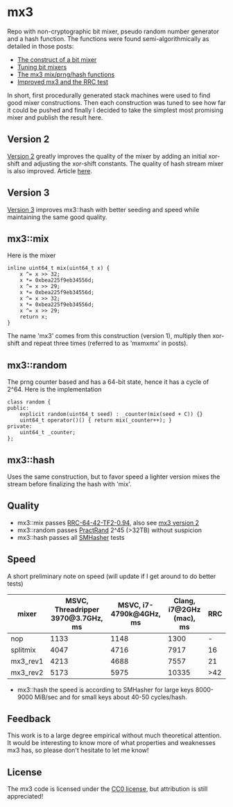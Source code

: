 # mx3
Repo with non-cryptographic bit mixer, pseudo random number generator and a hash function. The functions were found semi-algorithmically as detailed in those posts:

* [The construct of a bit mixer](http://jonkagstrom.com/bit-mixer-construction/index.html)
* [Tuning bit mixers](http://jonkagstrom.com/tuning-bit-mixers/index.html)
* [The mx3 mix/prng/hash functions](http://jonkagstrom.com/mx3/index.html)
* [Improved mx3 and the RRC test](http://jonkagstrom.com/mx3/mx3_rev2.html)

In short, first procedurally generated stack machines were used to find good mixer constructions. Then each construction was tuned to see how far it could be pushed and finally I decided to take the simplest most promising mixer and publish the result here.

## Version 2

[Version 2](https://github.com/jonmaiga/mx3/releases/tag/v2.0.0) greatly improves the quality of the mixer by adding an initial xor-shift and adjusting the xor-shift constants. The quality of hash stream mixer is also improved. Article [here](http://jonkagstrom.com/mx3/mx3_rev2.html).

## Version 3

[Version 3](https://github.com/jonmaiga/mx3/releases/tag/v3.0.0) improves mx3::hash with better seeding and speed while maintaining the same good quality.

## mx3::mix

Here is the mixer

    inline uint64_t mix(uint64_t x) {
        x ^= x >> 32;
        x *= 0xbea225f9eb34556d;
        x ^= x >> 29;
        x *= 0xbea225f9eb34556d;
        x ^= x >> 32;
        x *= 0xbea225f9eb34556d;
        x ^= x >> 29;
        return x;
    }

The name 'mx3' comes from this construction (version 1), multiply then xor-shift and repeat three times (referred to as 'mxmxmx' in posts).

## mx3::random

The prng counter based and has a 64-bit state, hence it has a cycle of 2^64. Here is the implementation

    class random {
    public:
        explicit random(uint64_t seed) : _counter(mix(seed + C)) {}
        uint64_t operator()() { return mix(_counter++); }
    private:
        uint64_t _counter;
    };
    

## mx3::hash

Uses the same construction, but to favor speed a lighter version mixes the stream before finalizing the hash with 'mix'.

## Quality

* mx3::mix passes [RRC-64-42-TF2-0.94](https://mostlymangling.blogspot.com/2019/01/better-stronger-mixer-and-test-procedure.html#TestProcedure), also see [mx3 version 2](http://jonkagstrom.com/mx3/mx3_rev2.html)
* mx3::random passes [PractRand](http://pracrand.sourceforge.net/) 2^45 (>32TB) without suspicion
* mx3::hash passes all [SMHasher](https://github.com/rurban/smhasher) tests

## Speed

A short preliminary note on speed (will update if I get around to do better tests)

mixer|MSVC, Threadripper 3970<span>@</span>3.7GHz, ms|MSVC, i7-4790k@4GHz, ms|Clang, i7@2GHz (mac), ms|RRC
--|--|--|--|--
nop|1133|1148|1300|-
splitmix|4047|4716|7917|16
mx3_rev1|4213|4688|7557|21
mx3_rev2|5173|5975|10335|>42

* mx3::hash the speed is according to SMHasher for large keys 8000-9000 MiB/sec and for small keys about 40-50 cycles/hash.

## Feedback

This work is to a large degree empirical without much theoretical attention. It would be interesting to know more of what properties and weaknesses mx3 has, so please don't hesitate to let me know!

## License

The mx3 code is licensed under the [CC0 license](https://creativecommons.org/share-your-work/public-domain/cc0/), but attribution is still appreciated!